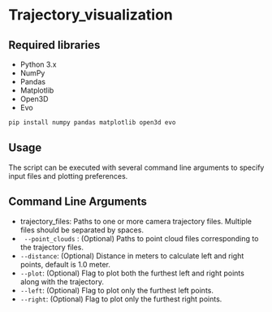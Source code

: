 # Trajectory_visualization
## Required libraries
- Python 3.x
- NumPy
- Pandas
- Matplotlib
- Open3D
- Evo
```bash command to install the required libraries
pip install numpy pandas matplotlib open3d evo
```
## Usage
The script can be executed with several command line arguments to specify input files and plotting preferences.
## Command Line Arguments
- trajectory_files: Paths to one or more camera trajectory files. Multiple files should be separated by spaces.
- ` --point_clouds` : (Optional) Paths to point cloud files corresponding to the trajectory files.
- `--distance`: (Optional) Distance in meters to calculate left and right points, default is 1.0 meter.
- `--plot`: (Optional) Flag to plot both the furthest left and right points along with the trajectory.
- `--left`: (Optional) Flag to plot only the furthest left points.
- `--right`: (Optional) Flag to plot only the furthest right points.
